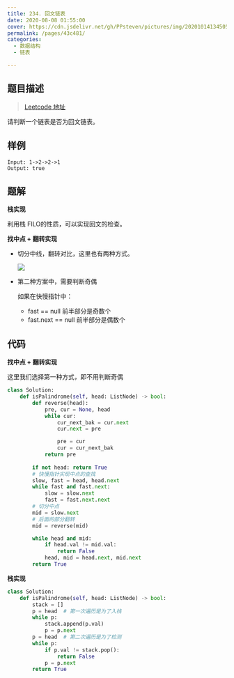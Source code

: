 ```yaml
---
title: 234. 回文链表
date: 2020-08-08 01:55:00
cover: https://cdn.jsdelivr.net/gh/PPsteven/pictures/img/20201014134505.png
permalink: /pages/43c481/
categories: 
  - 数据结构
  - 链表

---
```


## 题目描述

> [Leetcode 地址](https://leetcode-cn.com/problems/palindrome-linked-list/)

请判断一个链表是否为回文链表。

## 样例

```
Input: 1->2->2->1
Output: true
```

## 题解

**栈实现**

利用栈 FILO的性质，可以实现回文的检查。

**找中点 + 翻转实现**

- 切分中线，翻转对比，这里也有两种方式。

  ![](https://cdn.jsdelivr.net/gh/PPsteven/pictures/img/20200808020142.png)

- 第二种方案中，需要判断奇偶

  如果在快慢指针中：

  - fast == null 前半部分是奇数个
  - fast.next == null 前半部分是偶数个

## 代码

**找中点 + 翻转实现**

这里我们选择第一种方式，即不用判断奇偶

```python
class Solution:
    def isPalindrome(self, head: ListNode) -> bool:
        def reverse(head):
            pre, cur = None, head 
            while cur:
                cur_next_bak = cur.next 
                cur.next = pre 

                pre = cur 
                cur = cur_next_bak
            return pre 
        
        if not head: return True 
        # 快慢指针实现中点的查找
        slow, fast = head, head.next 
        while fast and fast.next:
            slow = slow.next
            fast = fast.next.next
        # 切分中点
        mid = slow.next 
        # 后面的部分翻转
        mid = reverse(mid)

        while head and mid:
            if head.val != mid.val:
                return False
            head, mid = head.next, mid.next
        return True 
```

**栈实现**

```python
class Solution:
    def isPalindrome(self, head: ListNode) -> bool:
        stack = []
        p = head  # 第一次遍历是为了入栈
        while p:
            stack.append(p.val)
            p = p.next 
        p = head  # 第二次遍历是为了检测
        while p:  
            if p.val != stack.pop():
                return False 
            p = p.next 
        return True 
```

